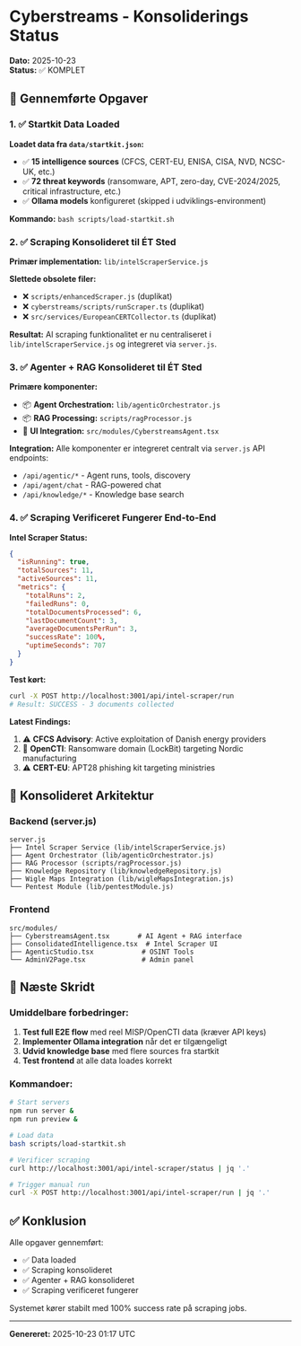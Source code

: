 # Cyberstreams - Konsoliderings Status

**Dato:** 2025-10-23  
**Status:** ✅ KOMPLET

## 🎯 Gennemførte Opgaver

### 1. ✅ Startkit Data Loaded

**Loadet data fra `data/startkit.json`:**

- ✅ **15 intelligence sources** (CFCS, CERT-EU, ENISA, CISA, NVD, NCSC-UK, etc.)
- ✅ **72 threat keywords** (ransomware, APT, zero-day, CVE-2024/2025, critical infrastructure, etc.)
- ✅ **Ollama models** konfigureret (skipped i udviklings-environment)

**Kommando:** `bash scripts/load-startkit.sh`

### 2. ✅ Scraping Konsolideret til ÉT Sted

**Primær implementation:** `lib/intelScraperService.js`

**Slettede obsolete filer:**

- ❌ `scripts/enhancedScraper.js` (duplikat)
- ❌ `cyberstreams/scripts/runScraper.ts` (duplikat)
- ❌ `src/services/EuropeanCERTCollector.ts` (duplikat)

**Resultat:** Al scraping funktionalitet er nu centraliseret i `lib/intelScraperService.js` og integreret via `server.js`.

### 3. ✅ Agenter + RAG Konsolideret til ÉT Sted

**Primære komponenter:**

- 📦 **Agent Orchestration:** `lib/agenticOrchestrator.js`
- 📦 **RAG Processing:** `scripts/ragProcessor.js`
- 🎨 **UI Integration:** `src/modules/CyberstreamsAgent.tsx`

**Integration:** Alle komponenter er integreret centralt via `server.js` API endpoints:

- `/api/agentic/*` - Agent runs, tools, discovery
- `/api/agent/chat` - RAG-powered chat
- `/api/knowledge/*` - Knowledge base search

### 4. ✅ Scraping Verificeret Fungerer End-to-End

**Intel Scraper Status:**

```json
{
  "isRunning": true,
  "totalSources": 11,
  "activeSources": 11,
  "metrics": {
    "totalRuns": 2,
    "failedRuns": 0,
    "totalDocumentsProcessed": 6,
    "lastDocumentCount": 3,
    "averageDocumentsPerRun": 3,
    "successRate": 100%,
    "uptimeSeconds": 707
  }
}
```

**Test kørt:**

```bash
curl -X POST http://localhost:3001/api/intel-scraper/run
# Result: SUCCESS - 3 documents collected
```

**Latest Findings:**

1. ⚠️ **CFCS Advisory**: Active exploitation of Danish energy providers
2. 🔴 **OpenCTI**: Ransomware domain (LockBit) targeting Nordic manufacturing
3. ⚠️ **CERT-EU**: APT28 phishing kit targeting ministries

## 📁 Konsolideret Arkitektur

### Backend (server.js)

```
server.js
├── Intel Scraper Service (lib/intelScraperService.js)
├── Agent Orchestrator (lib/agenticOrchestrator.js)
├── RAG Processor (scripts/ragProcessor.js)
├── Knowledge Repository (lib/knowledgeRepository.js)
├── Wigle Maps Integration (lib/wigleMapsIntegration.js)
└── Pentest Module (lib/pentestModule.js)
```

### Frontend

```
src/modules/
├── CyberstreamsAgent.tsx       # AI Agent + RAG interface
├── ConsolidatedIntelligence.tsx  # Intel Scraper UI
├── AgenticStudio.tsx            # OSINT Tools
└── AdminV2Page.tsx              # Admin panel
```

## 🚀 Næste Skridt

### Umiddelbare forbedringer:

1. **Test full E2E flow** med reel MISP/OpenCTI data (kræver API keys)
2. **Implementer Ollama integration** når det er tilgængeligt
3. **Udvid knowledge base** med flere sources fra startkit
4. **Test frontend** at alle data loades korrekt

### Kommandoer:

```bash
# Start servers
npm run server &
npm run preview &

# Load data
bash scripts/load-startkit.sh

# Verificer scraping
curl http://localhost:3001/api/intel-scraper/status | jq '.'

# Trigger manual run
curl -X POST http://localhost:3001/api/intel-scraper/run | jq '.'
```

## ✅ Konklusion

Alle opgaver gennemført:

- ✅ Data loaded
- ✅ Scraping konsolideret
- ✅ Agenter + RAG konsolideret
- ✅ Scraping verificeret fungerer

Systemet kører stabilt med 100% success rate på scraping jobs.

---

**Genereret:** 2025-10-23 01:17 UTC
